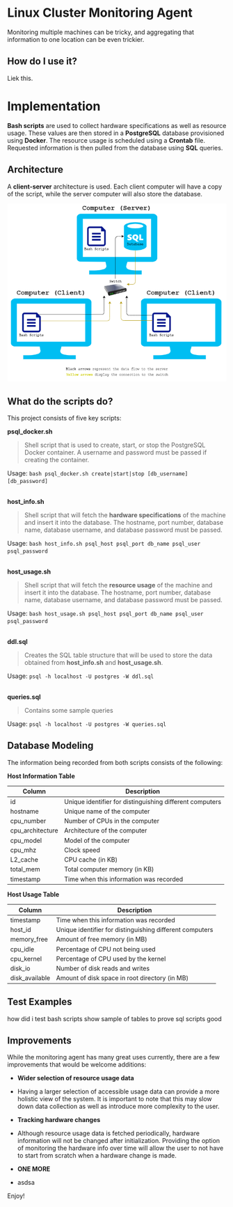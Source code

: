 # Linux Cluster Monitoring Agent

Monitoring multiple machines can be tricky, and aggregating that information to one location can be even trickier.

## How do I use it?

Liek this.

# Implementation
**Bash scripts** are used to collect hardware specifications as well as resource usage.
These values are then stored in a **PostgreSQL** database provisioned using **Docker**. The resource usage is scheduled using a **Crontab** file. Requested information is then pulled from the database using  **SQL** queries.

## Architecture
A **client-server** architecture is used. Each client computer will have a copy of the script, while the server computer will also store the database.

![Architecture](assets/architecture.png)

## What do the scripts do?
This project consists of five key scripts:

**psql_docker.sh**
> Shell script that is used to create, start, or stop the PostgreSQL Docker container. A username and password must be passed if creating the container.

Usage: ```bash psql_docker.sh create|start|stop [db_username] [db_password]```
<br/><br/>

**host_info.sh**
> Shell script that will fetch the **hardware specifications** of the machine and insert it into the database. The hostname, port number, database name, database username, and database password must be passed.

Usage: ```bash host_info.sh psql_host psql_port db_name psql_user psql_password```
<br/><br/>

**host_usage.sh**
> Shell script that will fetch the **resource usage** of the machine and insert it into the database. The hostname, port number, database name, database username, and database password must be passed.

Usage: ```bash host_usage.sh psql_host psql_port db_name psql_user psql_password```
<br/><br/>

**ddl.sql**
> Creates the SQL table structure that will be used to store the data obtained from **host_info.sh** and **host_usage.sh**.

Usage: ```psql -h localhost -U postgres -W ddl.sql```
<br/><br/>

**queries.sql**
> Contains some sample queries 

Usage: ```psql -h localhost -U postgres -W queries.sql```

## Database Modeling

The information being recorded from both scripts consists of the following:

**Host Information Table**

| Column  | Description |
| ------------- | ------------- |
| id | Unique identifier for distinguishing different computers |
| hostname | Unique name of the computer |
| cpu_number | Number of CPUs in the computer |
| cpu_architecture | Architecture of the computer |
| cpu_model | Model of the computer |
| cpu_mhz | Clock speed |
| L2_cache | CPU cache (in KB) |
| total_mem | Total computer memory (in KB) |
| timestamp | Time when this information was recorded |

**Host Usage Table**

| Column  | Description |
| ------------- | ------------- |
| timestamp | Time when this information was recorded |
| host_id | Unique identifier for distinguishing different computers |
| memory_free | Amount of free memory (in MB) |
| cpu_idle | Percentage of CPU not being used  |
| cpu_kernel | Percentage of CPU used by the kernel |
| disk_io | Number of disk reads and writes |
| disk_available | Amount of disk space in root directory (in MB) |

## Test Examples
how did i test bash scripts
show sample of tables to prove sql scripts good


## Improvements
While the monitoring agent has many great uses currently, there are a few improvements that would be welcome additions:

* **Wider selection of resource usage data**
 * Having a larger selection of accessible usage data can provide a more holistic view of the system. It is important to note that this may slow down data collection as well as introduce more complexity to the user.

* **Tracking hardware changes**
 * Although resource usage data is fetched periodically, hardware information will not be changed after initialization. Providing the option of monitoring the hardware info over time will allow the user to not have to start from scratch when a hardware change is made.

* **ONE MORE**
 * asdsa

Enjoy!
